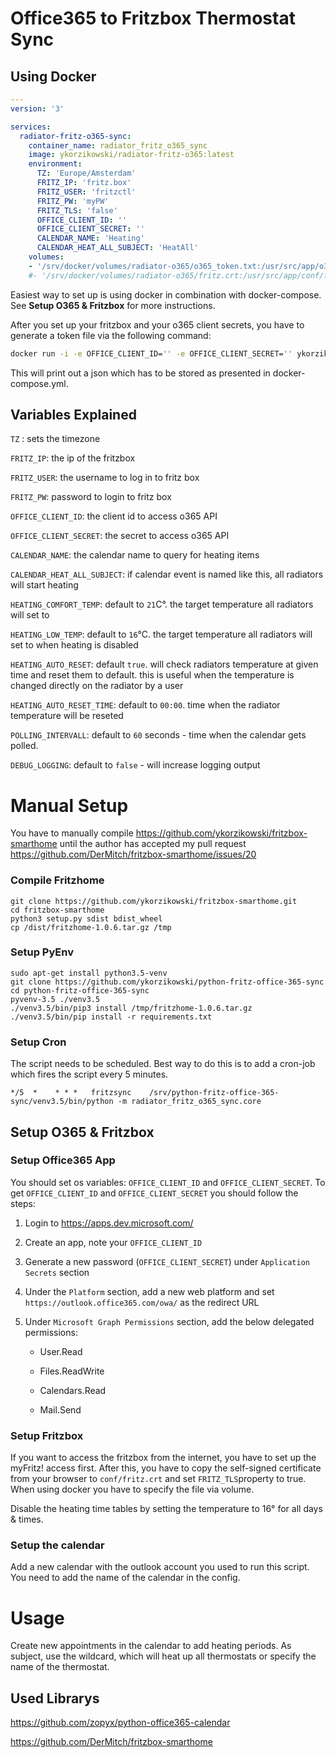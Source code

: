# Office365 to Fritzbox Thermostat Sync

## Using Docker

```yaml
---
version: '3'

services:
  radiator-fritz-o365-sync:
    container_name: radiator_fritz_o365_sync
    image: ykorzikowski/radiator-fritz-o365:latest
    environment:
      TZ: 'Europe/Amsterdam'
      FRITZ_IP: 'fritz.box'
      FRITZ_USER: 'fritzctl'
      FRITZ_PW: 'myPW'
      FRITZ_TLS: 'false'
      OFFICE_CLIENT_ID: ''
      OFFICE_CLIENT_SECRET: ''
      CALENDAR_NAME: 'Heating'
      CALENDAR_HEAT_ALL_SUBJECT: 'HeatAll'
    volumes:
    - '/srv/docker/volumes/radiator-o365/o365_token.txt:/usr/src/app/o365_token.txt'
    #- '/srv/docker/volumes/radiator-o365/fritz.crt:/usr/src/app/conf/fritz.crt'
```

Easiest way to set up is using docker in combination with docker-compose. See **Setup O365 & Fritzbox** for more instructions. 

After you set up your fritzbox and your o365 client secrets, you have to generate a token file via the following command: 

```bash
docker run -i -e OFFICE_CLIENT_ID='' -e OFFICE_CLIENT_SECRET='' ykorzikowski/radiator-fritz-o365 python -mradiator_fritz_o365_sync.gen_token
```

This will print out a json which has to be stored as presented in docker-compose.yml. 



## Variables Explained

`TZ` : sets the timezone

`FRITZ_IP`: the ip of the fritzbox

`FRITZ_USER`: the username to log in to fritz box

`FRITZ_PW`: password to login to fritz box

`OFFICE_CLIENT_ID`: the client id to access o365 API

`OFFICE_CLIENT_SECRET`: the secret to access o365 API

`CALENDAR_NAME`: the calendar name to query for heating items

`CALENDAR_HEAT_ALL_SUBJECT`: if calendar event is named like this, all radiators will start heating

`HEATING_COMFORT_TEMP`: default to `21`C°. the target temperature all radiators will set to

`HEATING_LOW_TEMP`: default to `16`°C. the target temperature all radiators will set to when heating is disabled

`HEATING_AUTO_RESET`: default `true`. will check radiators temperature at given time and reset them to default. this is useful when the temperature is changed directly on the radiator by a user

`HEATING_AUTO_RESET_TIME`: default to `00:00`. time when the radiator temperature will be reseted

`POLLING_INTERVALL`: default to `60` seconds - time when the calendar gets polled. 

`DEBUG_LOGGING`: default to `false` - will increase logging output 

# Manual Setup 

You have to manually compile https://github.com/ykorzikowski/fritzbox-smarthome until the author has accepted my pull request https://github.com/DerMitch/fritzbox-smarthome/issues/20

### Compile Fritzhome

```
git clone https://github.com/ykorzikowski/fritzbox-smarthome.git
cd fritzbox-smarthome
python3 setup.py sdist bdist_wheel
cp /dist/fritzhome-1.0.6.tar.gz /tmp
```

### Setup PyEnv

```
sudo apt-get install python3.5-venv
git clone https://github.com/ykorzikowski/python-fritz-office-365-sync
cd python-fritz-office-365-sync
pyvenv-3.5 ./venv3.5
./venv3.5/bin/pip3 install /tmp/fritzhome-1.0.6.tar.gz
./venv3.5/bin/pip install -r requirements.txt

```

### Setup Cron

The script needs to be scheduled. Best way to do this is to add a cron-job which fires the script every 5 minutes. 

```
*/5  *    * * *   fritzsync    /srv/python-fritz-office-365-sync/venv3.5/bin/python -m radiator_fritz_o365_sync.core
```

## Setup O365 & Fritzbox

### Setup Office365 App

You should set os variables: `OFFICE_CLIENT_ID` and  `OFFICE_CLIENT_SECRET`. To get `OFFICE_CLIENT_ID` and `OFFICE_CLIENT_SECRET`  you should follow the steps:

1. Login to <https://apps.dev.microsoft.com/>

2. Create an app, note your `OFFICE_CLIENT_ID`

3. Generate a new password (`OFFICE_CLIENT_SECRET`) under `Application Secrets` section

4. Under the `Platform` section, add a new web platform and set `https://outlook.office365.com/owa/` as the redirect URL

5. Under `Microsoft Graph Permissions` section, add the below delegated permissions:

   - User.Read

   - Files.ReadWrite

   - Calendars.Read

   - Mail.Send

### Setup Fritzbox

If you want to access the fritzbox from the internet, you have to set up the myFritz! access first. After this, you have to copy the self-signed certificate from your browser to `conf/fritz.crt` and set `FRITZ_TLS`property to true. When using docker you have to specify the file via volume. 

Disable the heating time tables by setting the temperature to 16° for all days & times. 

### Setup the calendar

Add a new calendar with the outlook account you used to run this script. You need to add the name of the calendar in the config. 

# Usage

Create new appointments in the calendar to add heating periods. As subject, use the wildcard, which will heat up all thermostats or specify the name of the thermostat. 

## Used Librarys

https://github.com/zopyx/python-office365-calendar

https://github.com/DerMitch/fritzbox-smarthome
